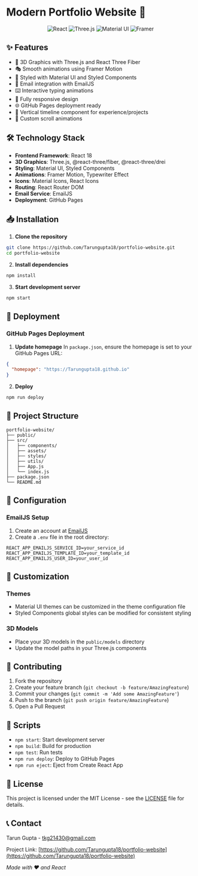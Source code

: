 # Modern Portfolio Website 🎨

<div align="center">
    <img src="https://img.shields.io/badge/React-18.2.0-61DAFB?style=for-the-badge&logo=react&logoColor=white" alt="React"/>
    <img src="https://img.shields.io/badge/Three.js-black?style=for-the-badge&logo=three.js&logoColor=white" alt="Three.js"/>
    <img src="https://img.shields.io/badge/Material%20UI-007FFF?style=for-the-badge&logo=mui&logoColor=white" alt="Material UI"/>
    <img src="https://img.shields.io/badge/Framer-0055FF?style=for-the-badge&logo=framer&logoColor=white" alt="Framer"/>
</div>

## ✨ Features

- 🎨 3D Graphics with Three.js and React Three Fiber
- 🎭 Smooth animations using Framer Motion
- 💅 Styled with Material UI and Styled Components
- 📧 Email integration with EmailJS
- ⌨️ Interactive typing animations
- 📱 Fully responsive design
- 🌐 GitHub Pages deployment ready
- 📜 Vertical timeline component for experience/projects
- 🔄 Custom scroll animations

## 🛠️ Technology Stack

- **Frontend Framework**: React 18
- **3D Graphics**: Three.js, @react-three/fiber, @react-three/drei
- **Styling**: Material UI, Styled Components
- **Animations**: Framer Motion, Typewriter Effect
- **Icons**: Material Icons, React Icons
- **Routing**: React Router DOM
- **Email Service**: EmailJS
- **Deployment**: GitHub Pages

## 📥 Installation

1. **Clone the repository**
```bash
git clone https://github.com/Tarungupta18/portfolio-website.git
cd portfolio-website
```

2. **Install dependencies**
```bash
npm install
```

3. **Start development server**
```bash
npm start
```

## 🚀 Deployment

### GitHub Pages Deployment

1. **Update homepage**
In `package.json`, ensure the homepage is set to your GitHub Pages URL:
```json
{
  "homepage": "https://Tarungupta18.github.io"
}
```

2. **Deploy**
```bash
npm run deploy
```

## 📁 Project Structure

```
portfolio-website/
├── public/
├── src/
│   ├── components/
│   ├── assets/
│   ├── styles/
│   ├── utils/
│   ├── App.js
│   └── index.js
├── package.json
└── README.md
```

## 🔧 Configuration

### EmailJS Setup

1. Create an account at [EmailJS](https://www.emailjs.com/)
2. Create a `.env` file in the root directory:
```env
REACT_APP_EMAILJS_SERVICE_ID=your_service_id
REACT_APP_EMAILJS_TEMPLATE_ID=your_template_id
REACT_APP_EMAILJS_USER_ID=your_user_id
```

## 🎨 Customization

### Themes
- Material UI themes can be customized in the theme configuration file
- Styled Components global styles can be modified for consistent styling

### 3D Models
- Place your 3D models in the `public/models` directory
- Update the model paths in your Three.js components

## 🤝 Contributing

1. Fork the repository
2. Create your feature branch (`git checkout -b feature/AmazingFeature`)
3. Commit your changes (`git commit -m 'Add some AmazingFeature'`)
4. Push to the branch (`git push origin feature/AmazingFeature`)
5. Open a Pull Request

## 📝 Scripts

- `npm start`: Start development server
- `npm build`: Build for production
- `npm test`: Run tests
- `npm run deploy`: Deploy to GitHub Pages
- `npm run eject`: Eject from Create React App

## 📄 License

This project is licensed under the MIT License - see the [LICENSE](LICENSE) file for details.

## 📞 Contact

Tarun Gupta - tkg21430@gmail.com

Project Link: [https://github.com/Tarungupta18/portfolio-website](https://github.com/Tarungupta18/portfolio-website)

*Made with ❤️ and React*
